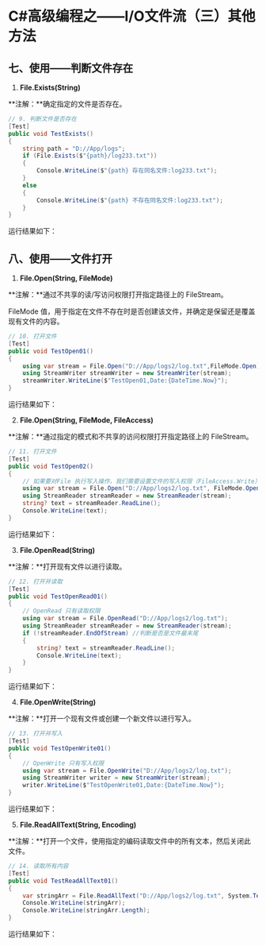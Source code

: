 # C#高级编程之——I/O文件流（三）其他方法

## 七、使用——判断文件存在

1. **File.Exists(String)**

**注解：**确定指定的文件是否存在。

```csharp
// 9. 判断文件是否存在
[Test]
public void TestExists()
{
    string path = "D://App/logs";
    if (File.Exists($"{path}/log233.txt"))
    {
        Console.WriteLine($"{path} 存在同名文件:log233.txt");
    }
    else
    {
        Console.WriteLine($"{path} 不存在同名文件:log233.txt");
    }
}
```

运行结果如下：

## 八、使用——文件打开

1. **File.Open(String, FileMode)**

**注解：**通过不共享的读/写访问权限打开指定路径上的 FileStream。

FileMode 值，用于指定在文件不存在时是否创建该文件，并确定是保留还是覆盖现有文件的内容。

```csharp
// 10. 打开文件
[Test]
public void TestOpen01()
{
    using var stream = File.Open("D://App/logs2/log.txt",FileMode.Open);
    using StreamWriter streamWriter = new StreamWriter(stream);
    streamWriter.WriteLine($"TestOpen01,Date:{DateTime.Now}");
}
```

运行结果如下：

2. **File.Open(String, FileMode, FileAccess)**

**注解：**通过指定的模式和不共享的访问权限打开指定路径上的 FileStream。

```csharp
// 11. 打开文件
[Test]
public void TestOpen02()
{
    // 如果要对File 执行写入操作，我们需要设置文件的写入权限（FileAccess.Write）
    using var stream = File.Open("D://App/logs2/log.txt", FileMode.Open, FileAccess.Read);
    using StreamReader streamReader = new StreamReader(stream);
    string? text = streamReader.ReadLine();
    Console.WriteLine(text);
}
```

运行结果如下：

3. **File.OpenRead(String)**

**注解：**打开现有文件以进行读取。

```csharp
// 12. 打开并读取
[Test]
public void TestOpenRead01()
{
    // OpenRead 只有读取权限
    using var stream = File.OpenRead("D://App/logs2/log.txt");
    using StreamReader streamReader = new StreamReader(stream);
    if (!streamReader.EndOfStream) //判断是否是文件最末尾
    {
        string? text = streamReader.ReadLine();
        Console.WriteLine(text);
    }
}
```

运行结果如下：

4. **File.OpenWrite(String)**

**注解：**打开一个现有文件或创建一个新文件以进行写入。

```csharp
// 13. 打开并写入
[Test]
public void TestOpenWrite01()
{
    // OpenWrite 只有写入权限
    using var stream = File.OpenWrite("D://App/logs2/log.txt");
    using StreamWriter writer = new StreamWriter(stream);
    writer.WriteLine($"TestOpenWrite01,Date:{DateTime.Now}");
}
```

运行结果如下：

5. **File.ReadAllText(String, Encoding)**

**注解：**打开一个文件，使用指定的编码读取文件中的所有文本，然后关闭此文件。

```csharp
// 14. 读取所有内容
[Test]
public void TestReadAllText01()
{
    var stringArr = File.ReadAllText("D://App/logs2/log.txt", System.Text.Encoding.UTF8);
    Console.WriteLine(stringArr);
    Console.WriteLine(stringArr.Length);
}
```

运行结果如下：
